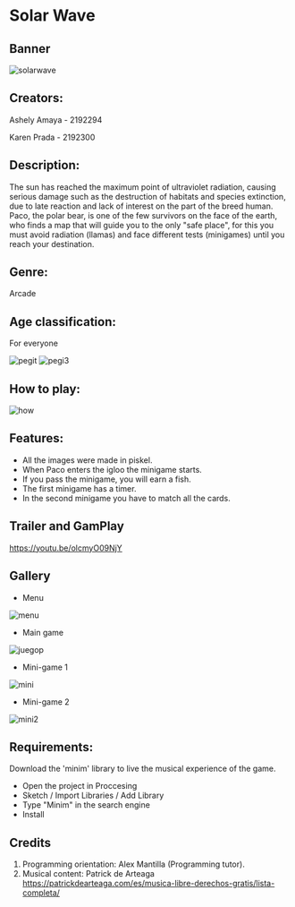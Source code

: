 # Solar Wave
## Banner 
![solarwave](solarwave.png)
## Creators:

Ashely Amaya - 2192294

Karen Prada - 2192300

## Description:
The sun has reached the maximum point of ultraviolet radiation, causing serious damage such as the destruction of
habitats and species extinction, due to late reaction and lack of interest on the part of the breed
human. Paco, the polar bear, is one of the few survivors on the face of the earth, who finds a
map that will guide you to the only "safe place", for this you must avoid radiation (llamas) and face
different tests (minigames) until you reach your destination.
## Genre: 
Arcade 
## Age classification:
For everyone

![pegit](pegit.png)
![pegi3](pegi3.png)

## How to play:

![how](how.PNG)

## Features:
* All the images were made in piskel.
* When Paco enters the igloo the minigame starts.
* If you pass the minigame, you will earn a fish.
* The first minigame has a timer.
* In the second minigame you have to match all the cards.

## Trailer and GamPlay

https://youtu.be/olcmyO09NjY

## Gallery 
- Menu 

![menu](menu.PNG)

- Main game

![juegop](juegop.png)

- Mini-game 1

![mini](mini1.png)

- Mini-game 2

![mini2](mini2.png)

## Requirements:
Download the 'minim' library to live the musical experience of the game.
* Open the project in Proccesing
* Sketch / Import Libraries / Add Library
* Type "Minim" in the search engine
* Install

## Credits
1. Programming orientation: Alex Mantilla (Programming tutor).
2. Musical content: Patrick de Arteaga https://patrickdearteaga.com/es/musica-libre-derechos-gratis/lista-completa/
